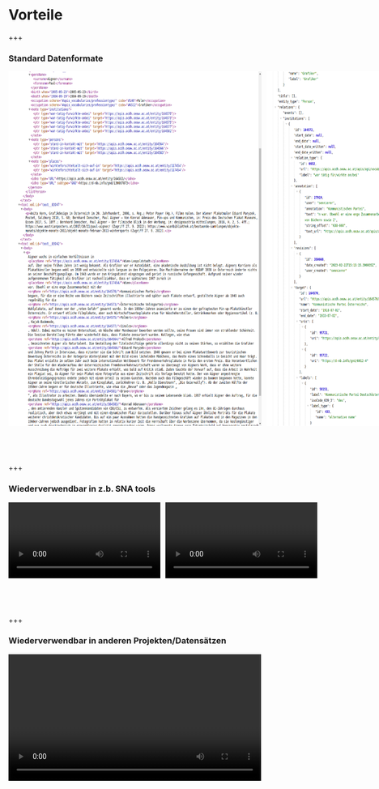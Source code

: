 # Vorteile

+++

### Standard Datenformate

<div class="r-stretch" style="display: flex;">
<img style="margin-bottom:60px; flex: 1; margin-right: 5px" src="images/screenshot-aigner-tei.png" width="500px" height="700px">
<img style="margin-bottom:60px; flex: 1; margin-left: 5px" src="images/screenshot-aigner-json.png" width="500px" height="700px">
<img style="margin-bottom:60px; flex: 1; margin-left: 5px" src="images/screenshot-aigner-rdf.png" width="500px" height="700px">
</div>

+++

### Wiederverwendbar in z.b. SNA tools
 
<div class="r-stretch" style="display: flex;">
<video data-autoplay style="margin-bottom:60px; flex: 1; margin-right: 5px;" width="300" src="images/apis-hub-oebl.mp4"></video>
<video data-autoplay style="margin-bottom:60px; flex: 1; margin-left: 5px" width="300" src="images/apis-hub-mine.mp4"></video>
</div>

+++

### Wiederverwendbar in anderen Projekten/Datensätzen

<div class="r-stretch" style="display: flex;">
<video data-autoplay style="margin-bottom:60px; flex: 1; margin-right: 5px;" src="images/intavia.mp4"></video>
</div>